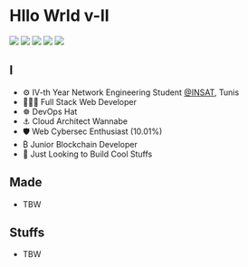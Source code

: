 # Hllo Wrld v-II
<!-- V2 -->
![](https://cultofthepartyparrot.com/guests/hd/party-k8s.gif)
![](https://cultofthepartyparrot.com/parrots/hd/reactparrot.gif)
![](https://cultofthepartyparrot.com/parrots/hd/pirateparrot.gif)
![](https://cultofthepartyparrot.com/flags/hd/tunisiaparrot.gif)
![](https://cultofthepartyparrot.com/guests/hd/thisisfineparrot.gif)


## I
- ⚙️ IV-th Year Network Engineering Student [@INSAT](https://www.facebook.com/insat.rnu.tn), Tunis
- 👨🏽‍💻 Full Stack Web Developer 
- ☸ DevOps Hat
- ⚓ Cloud Architect Wannabe
- 🛡️ Web Cybersec Enthusiast (10.01%)
- ₿ Junior Blockchain Developer
- 🤷 Just Looking to Build Cool Stuffs

## Made
- TBW

## Stuffs
- TBW

<!-- V1

![](https://cultofthepartyparrot.com/parrots/hd/reactparrot.gif)
> Java, Php and Angular are the consequences of bad taste and irresponsibility, me  



- React is the only act
- Typescript, it do not slip
- Node the woo, in Typescript too
- TailwindCSS is the frontend's princess
- Next is a way to flex
- Remix.run is a reason to have fun 
- Go is good to go
- Rust is a must
- Web3 is not boring but his people are annoyin
- to DevOps I'm getting attached, cz it make's me way more cash
- Php got high rank, yet no thanks 
- Java, I won't touch that shit ever
- Angular is fine, and it sucks, and it doesn't rhyme 
- Vue looks elegant, but its not in the market yet
- Docker, the day , about it I was told, Kubernetes dropped their support
- 5 lines in python, if it's more, need a refactor


## Have I made something cool?
I have `claas` for now, the other ones are private

-->


<!--
**Nie-Mand/Nie-Mand** is a ✨ _special_ ✨ repository because its `README.md` (this file) appears on your GitHub profile.

Here are some ideas to get you started:

- 🔭 I’m currently working on ...
- 🌱 I’m currently learning ...
- 👯 I’m looking to collaborate on ...
- 🤔 I’m looking for help with ...
- 💬 Ask me about ...
- 📫 How to reach me: ...
- 😄 Pronouns: ...
- ⚡ Fun fact: ...
-->
